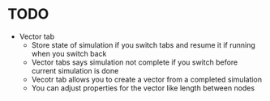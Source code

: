 TODO
==========

* Vector tab
    * Store state of simulation if you switch tabs and resume it if running when you switch back
    * Vector tabs says simulation not complete if you switch before current simulation is done
    * Vecotr tab allows you to create a vector from a completed simulation
    * You can adjust properties for the vector like length between nodes